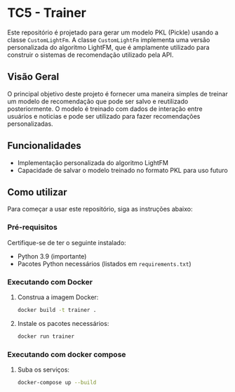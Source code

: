 # TC5 - Trainer

Este repositório é projetado para gerar um modelo PKL (Pickle) usando a classe `CustomLightFm`. A classe `CustomLightFm` implementa uma versão personalizada do algoritmo LightFM, que é amplamente utilizado para construir o sistemas de recomendação utilizado pela API.

## Visão Geral

O principal objetivo deste projeto é fornecer uma maneira simples de treinar um modelo de recomendação que pode ser salvo e reutilizado posteriormente. O modelo é treinado com dados de interação entre usuários e noticias e pode ser utilizado para fazer recomendações personalizadas.

## Funcionalidades

- Implementação personalizada do algoritmo LightFM
- Capacidade de salvar o modelo treinado no formato PKL para uso futuro

## Como utilizar

Para começar a usar este repositório, siga as instruções abaixo:

### Pré-requisitos

Certifique-se de ter o seguinte instalado:

- Python 3.9 (importante)
- Pacotes Python necessários (listados em `requirements.txt`)

### Executando com Docker

1. Construa a imagem Docker:

   ```bash
   docker build -t trainer .
   ```

2. Instale os pacotes necessários:

   ```bash
   docker run trainer
   ```

### Executando com docker compose

1. Suba os serviços: 

   ```bash
   docker-compose up --build
   ```



